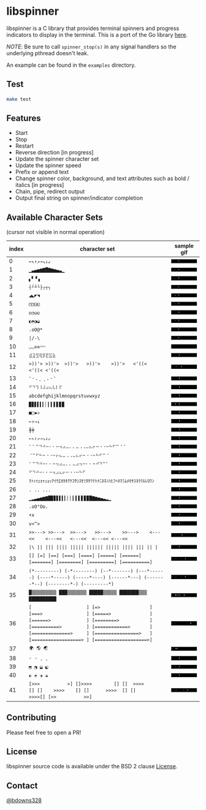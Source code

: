 # libspinner

libspinner is a C library that provides terminal spinners and progress indicators to display in the terminal. This is a port of the Go library [here](github.com/briandowns/spinner).

*NOTE*: Be sure to call `spinner_stop(s)` in any signal handlers so the underlying pthread doesn't leak.

An example can be found in the `examples` directory.

## Test

```sh
make test
```

## Features

* Start
* Stop
* Restart
* Reverse direction [in progress]
* Update the spinner character set
* Update the spinner speed
* Prefix or append text
* Change spinner color, background, and text attributes such as bold / italics [in progress]
* Chain, pipe, redirect output
* Output final string on spinner/indicator completion

## Available Character Sets
(cursor not visible in normal operation)

index | character set | sample gif
------|---------------|---------------
0  | ```←↖↑↗→↘↓↙``` | ![Sample Gif](gifs/0.gif)
1  | ```▁▃▄▅▆▇█▇▆▅▄▃▁``` | ![Sample Gif](gifs/1.gif)
2  | ```▖▘▝▗``` | ![Sample Gif](gifs/2.gif)
3  | ```┤┘┴└├┌┬┐``` | ![Sample Gif](gifs/3.gif)
4  | ```◢◣◤◥``` | ![Sample Gif](gifs/4.gif)
5  | ```◰◳◲◱``` | ![Sample Gif](gifs/5.gif)
6  | ```◴◷◶◵``` | ![Sample Gif](gifs/6.gif)
7  | ```◐◓◑◒``` | ![Sample Gif](gifs/7.gif)
8  | ```.oO@*``` | ![Sample Gif](gifs/8.gif)
9  | ```\|/-\``` | ![Sample Gif](gifs/9.gif)
10 | ```◡◡⊙⊙◠◠``` | ![Sample Gif](gifs/10.gif)
11 | ```⣾⣽⣻⢿⡿⣟⣯⣷``` | ![Sample Gif](gifs/11.gif)
12 | ```>))'> >))'>  >))'>   >))'>    >))'>   <'((<  <'((< <'((<``` | ![Sample Gif](gifs/12.gif)
13 | ```⠁⠂⠄⡀⢀⠠⠐⠈``` | ![Sample Gif](gifs/13.gif)
14 | ```⠋⠙⠹⠸⠼⠴⠦⠧⠇⠏``` | ![Sample Gif](gifs/14.gif)
15 | ```abcdefghijklmnopqrstuvwxyz``` | ![Sample Gif](gifs/15.gif)
16 | ```▉▊▋▌▍▎▏▎▍▌▋▊▉``` | ![Sample Gif](gifs/16.gif)
17 | ```■□▪▫``` | ![Sample Gif](gifs/17.gif)
18 | ```←↑→↓``` | ![Sample Gif](gifs/18.gif)
19 | ```╫╪``` | ![Sample Gif](gifs/19.gif)
20 | ```⇐⇖⇑⇗⇒⇘⇓⇙``` | ![Sample Gif](gifs/20.gif)
21 | ```⠁⠁⠉⠙⠚⠒⠂⠂⠒⠲⠴⠤⠄⠄⠤⠠⠠⠤⠦⠖⠒⠐⠐⠒⠓⠋⠉⠈⠈``` | ![Sample Gif](gifs/21.gif)
22 | ```⠈⠉⠋⠓⠒⠐⠐⠒⠖⠦⠤⠠⠠⠤⠦⠖⠒⠐⠐⠒⠓⠋⠉⠈``` | ![Sample Gif](gifs/22.gif)
23 | ```⠁⠉⠙⠚⠒⠂⠂⠒⠲⠴⠤⠄⠄⠤⠴⠲⠒⠂⠂⠒⠚⠙⠉⠁``` | ![Sample Gif](gifs/23.gif)
24 | ```⠋⠙⠚⠒⠂⠂⠒⠲⠴⠦⠖⠒⠐⠐⠒⠓⠋``` | ![Sample Gif](gifs/24.gif)
25 | ```ｦｧｨｩｪｫｬｭｮｯｱｲｳｴｵｶｷｸｹｺｻｼｽｾｿﾀﾁﾂﾃﾄﾅﾆﾇﾈﾉﾊﾋﾌﾍﾎﾏﾐﾑﾒﾓﾔﾕﾖﾗﾘﾙﾚﾛﾜﾝ``` | ![Sample Gif](gifs/25.gif)
26 | ```. .. ...``` | ![Sample Gif](gifs/26.gif)
27 | ```▁▂▃▄▅▆▇█▉▊▋▌▍▎▏▏▎▍▌▋▊▉█▇▆▅▄▃▂▁``` | ![Sample Gif](gifs/27.gif)
28 | ```.oO°Oo.``` | ![Sample Gif](gifs/28.gif)
29 | ```+x``` | ![Sample Gif](gifs/29.gif)
30 | ```v<^>``` | ![Sample Gif](gifs/30.gif)
31 | ```>>---> >>--->  >>--->   >>--->    >>--->    <---<<    <---<<   <---<<  <---<< <---<<``` | ![Sample Gif](gifs/31.gif)
32 | ```\|\ \|\| \|\|\| \|\|\|\| \|\|\|\|\| \|\|\|\|\|\| \|\|\|\|\| \|\|\|\| \|\|\| \|\| \|``` | ![Sample Gif](gifs/32.gif)
33 | ```[] [=] [==] [===] [====] [=====] [======] [=======] [========] [=========] [==========]``` | ![Sample Gif](gifs/33.gif)
34 | ```(*---------) (-*--------) (--*-------) (---*------) (----*-----) (-----*----) (------*---) (-------*--) (--------*-) (---------*)``` | ![Sample Gif](gifs/34.gif)
35 | ```█▒▒▒▒▒▒▒▒▒ ███▒▒▒▒▒▒▒ █████▒▒▒▒▒ ███████▒▒▒ ██████████``` | ![Sample Gif](gifs/35.gif)
36 | ```[                    ] [=>                  ] [===>                ] [=====>              ] [======>             ] [========>           ] [==========>         ] [============>       ] [==============>     ] [================>   ] [==================> ] [===================>]``` | ![Sample Gif](gifs/36.gif)
37 | ```🌍 🌎 🌏``` | ![Sample Gif](gifs/39.gif)
38 | ```◜ ◝ ◞ ◟``` | ![Sample Gif](gifs/40.gif)
39 | ```⬒ ⬔ ⬓ ⬕``` | ![Sample Gif](gifs/41.gif)
40 | ```⬖ ⬘ ⬗ ⬙``` | ![Sample Gif](gifs/42.gif)
41 | ```[>>>          >] []>>>>        [] []  >>>>      [] []    >>>>    [] []      >>>>  [] []        >>>>[] [>>          >>]``` | ![Sample Gif](gifs/43.gif)

## Contributing

Please feel free to open a PR!

## License

libspinner source code is available under the BSD 2 clause [License](/LICENSE).

## Contact

[@bdowns328](http://twitter.com/bdowns328)
